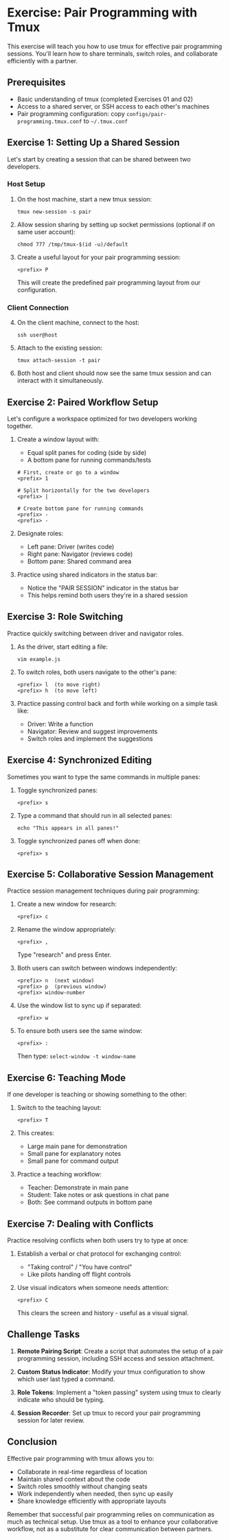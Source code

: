 # Exercise: Pair Programming with Tmux

This exercise will teach you how to use tmux for effective pair programming sessions. You'll learn how to share terminals, switch roles, and collaborate efficiently with a partner.

## Prerequisites

- Basic understanding of tmux (completed Exercises 01 and 02)
- Access to a shared server, or SSH access to each other's machines
- Pair programming configuration: copy `configs/pair-programming.tmux.conf` to `~/.tmux.conf`

## Exercise 1: Setting Up a Shared Session

Let's start by creating a session that can be shared between two developers.

### Host Setup

1. On the host machine, start a new tmux session:
   ```
   tmux new-session -s pair
   ```

2. Allow session sharing by setting up socket permissions (optional if on same user account):
   ```
   chmod 777 /tmp/tmux-$(id -u)/default
   ```

3. Create a useful layout for your pair programming session:
   ```
   <prefix> P
   ```
   This will create the predefined pair programming layout from our configuration.

### Client Connection

4. On the client machine, connect to the host:
   ```
   ssh user@host
   ```

5. Attach to the existing session:
   ```
   tmux attach-session -t pair
   ```

6. Both host and client should now see the same tmux session and can interact with it simultaneously.

## Exercise 2: Paired Workflow Setup

Let's configure a workspace optimized for two developers working together.

1. Create a window layout with:
   - Equal split panes for coding (side by side)
   - A bottom pane for running commands/tests
   
   ```
   # First, create or go to a window
   <prefix> 1
   
   # Split horizontally for the two developers
   <prefix> |
   
   # Create bottom pane for running commands
   <prefix> -
   <prefix> -
   ```

2. Designate roles:
   - Left pane: Driver (writes code)
   - Right pane: Navigator (reviews code)
   - Bottom pane: Shared command area

3. Practice using shared indicators in the status bar:
   - Notice the "PAIR SESSION" indicator in the status bar
   - This helps remind both users they're in a shared session

## Exercise 3: Role Switching

Practice quickly switching between driver and navigator roles.

1. As the driver, start editing a file:
   ```
   vim example.js
   ```

2. To switch roles, both users navigate to the other's pane:
   ```
   <prefix> l  (to move right)
   <prefix> h  (to move left)
   ```

3. Practice passing control back and forth while working on a simple task like:
   - Driver: Write a function
   - Navigator: Review and suggest improvements
   - Switch roles and implement the suggestions

## Exercise 4: Synchronized Editing

Sometimes you want to type the same commands in multiple panes:

1. Toggle synchronized panes:
   ```
   <prefix> s
   ```

2. Type a command that should run in all selected panes:
   ```
   echo "This appears in all panes!"
   ```

3. Toggle synchronized panes off when done:
   ```
   <prefix> s
   ```

## Exercise 5: Collaborative Session Management

Practice session management techniques during pair programming:

1. Create a new window for research:
   ```
   <prefix> c
   ```

2. Rename the window appropriately:
   ```
   <prefix> ,
   ```
   Type "research" and press Enter.

3. Both users can switch between windows independently:
   ```
   <prefix> n  (next window)
   <prefix> p  (previous window)
   <prefix> window-number
   ```

4. Use the window list to sync up if separated:
   ```
   <prefix> w
   ```

5. To ensure both users see the same window:
   ```
   <prefix> :
   ```
   Then type: `select-window -t window-name`

## Exercise 6: Teaching Mode

If one developer is teaching or showing something to the other:

1. Switch to the teaching layout:
   ```
   <prefix> T
   ```

2. This creates:
   - Large main pane for demonstration
   - Small pane for explanatory notes
   - Small pane for command output

3. Practice a teaching workflow:
   - Teacher: Demonstrate in main pane
   - Student: Take notes or ask questions in chat pane
   - Both: See command outputs in bottom pane

## Exercise 7: Dealing with Conflicts

Practice resolving conflicts when both users try to type at once:

1. Establish a verbal or chat protocol for exchanging control:
   - "Taking control" / "You have control"
   - Like pilots handing off flight controls

2. Use visual indicators when someone needs attention:
   ```
   <prefix> C
   ```
   This clears the screen and history - useful as a visual signal.

## Challenge Tasks

1. **Remote Pairing Script**: Create a script that automates the setup of a pair programming session, including SSH access and session attachment.

2. **Custom Status Indicator**: Modify your tmux configuration to show which user last typed a command.

3. **Role Tokens**: Implement a "token passing" system using tmux to clearly indicate who should be typing.

4. **Session Recorder**: Set up tmux to record your pair programming session for later review.

## Conclusion

Effective pair programming with tmux allows you to:

- Collaborate in real-time regardless of location
- Maintain shared context about the code
- Switch roles smoothly without changing seats
- Work independently when needed, then sync up easily
- Share knowledge efficiently with appropriate layouts

Remember that successful pair programming relies on communication as much as technical setup. Use tmux as a tool to enhance your collaborative workflow, not as a substitute for clear communication between partners.